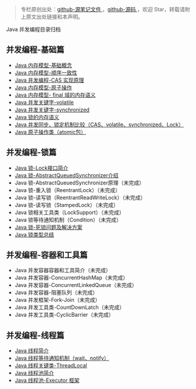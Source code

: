 > 专栏原创出处：[github-源笔记文件 ](https://github.com/GourdErwa/review-notes/tree/master/language/java-concurrency) ，[github-源码 ](https://github.com/GourdErwa/java-advanced/tree/master/java-concurrency)，欢迎 Star，转载请附上原文出处链接和本声明。

Java 并发编程目录归档

## 并发编程-基础篇
- [Java 内存模型-基础概念 ](https://gourderwa.blog.csdn.net/article/details/103408907)
- [Java 内存模型-顺序一致性 ](https://gourderwa.blog.csdn.net/article/details/103409054)
- [Java 并发编程-CAS 实现原理 ](https://gourderwa.blog.csdn.net/article/details/103590975)
- [Java 内存模型-原子操作 ](https://gourderwa.blog.csdn.net/article/details/103590976)
- [Java 内存模型- final 域的内存语义 ](https://gourderwa.blog.csdn.net/article/details/103438367)
- [Java 并发关键字-volatile](https://gourderwa.blog.csdn.net/article/details/103590981)
- [Java 并发关键字-synchronized](https://gourderwa.blog.csdn.net/article/details/103590985)
- [Java 锁的内存语义 ](https://gourderwa.blog.csdn.net/article/details/103590987)
- [Java 并发同步、锁定机制比较（CAS、volatile、synchronized、Lock）](https://gourderwa.blog.csdn.net/article/details/103590989)
- [Java 原子操作类（atomic包）](https://gourderwa.blog.csdn.net/article/details/103655219)

## 并发编程-锁篇
- [Java 锁-Lock接口简介](https://gourderwa.blog.csdn.net/article/details/103670992)
- [Java 锁-AbstractQueuedSynchronizer介绍](https://gourderwa.blog.csdn.net/article/details/103671031)
- Java 锁-AbstractQueuedSynchronizer原理（未完成）
- Java 锁-重入锁（ReentrantLock）（未完成）
- Java 锁-读写锁（ReentrantReadWriteLock）（未完成）
- Java 锁-读写锁（StampedLock）（未完成）
- Java 锁相关工具类（LockSupport）（未完成）
- Java 锁等待通知机制（Condition）（未完成）
- [Java 锁-死锁问题及解决方案 ](https://gourderwa.blog.csdn.net/article/details/103590991)
- [Java 锁类型总结 ](https://gourderwa.blog.csdn.net/article/details/103590994)

## 并发编程-容器和工具篇
- Java 并发容器容器和工具简介（未完成）
- Java 并发容器-ConcurrentHashMap（未完成）
- Java 并发容器-ConcurrentLinkedQueue（未完成）
- Java 并发容器-阻塞队列（未完成）
- Java 并发框架-Fork-Join（未完成）
- Java 并发工具类-CountDownLatch（未完成）
- Java 并发工具类-CyclicBarrier（未完成）

## 并发编程-线程篇
- [Java 线程简介 ](https://gourderwa.blog.csdn.net/article/details/103619448)  
- [Java 线程等待通知机制（wait、notify）](https://gourderwa.blog.csdn.net/article/details/103619528)
- [Java 线程关键类-ThreadLocal](https://gourderwa.blog.csdn.net/article/details/103636811)
- [Java 线程池简介 ](https://gourderwa.blog.csdn.net/article/details/103636830)
- [Java 线程池-Executor 框架 ](https://gourderwa.blog.csdn.net/article/details/103653384)
